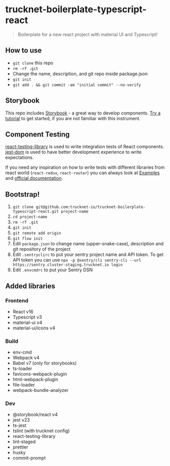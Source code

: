 # trucknet-boilerplate-typescript-react

> Boilerplate for a new react project with material UI and Typescript!

## How to use

- `git clone` this repo
- `rm -rf .git`
- Change the name, description, and git repo inside package.json
- `git init`
- `git add . && git commit -am "initial commit" --no-verify`

## Storybook

This repo includes [Storybook](https://storybook.js.org/) - a great way to develop components. [Try a tutorial](https://www.learnstorybook.com/) to get started, if you are not familiar with this instrument.

## Component Testing

[react-testing-library](https://github.com/kentcdodds/react-testing-library) is used to write integration tests of React components. [jest-dom](https://github.com/gnapse/jest-dom#readme) is used to have better development experience to write expectations.

If you need any inspiration on how to write tests with different libraries from react world (`react-redux`, `react-router`) you can always look at [Examples](https://github.com/kentcdodds/react-testing-library#examples) and [official documentation](https://testing-library.com/docs/intro).

## Bootstrap!

1. `git clone git@github.com:trucknet-io/trucknet-boilerplate-typescript-react.git project-name`
1. `cd project-name`
1. `rm -rf .git`
1. `git init`
1. `git remote add origin`
1. `git flow init`
1. Edit `package.json` to change name (upper-snake-case), description and git repository of the project
1. Edit `.sentryclirc` to put your sentry project name and API token. To get API token you can use `npx -p @sentry/cli sentry-cli --url https://sentry.cluster-staging.trucknet.io login`
1. Edit `.envcmdrc` to put your Sentry DSN

## Added libraries

### Frontend

- React v16
- Typescript v3
- material-ui v4
- material-ui/icons v4

### Build

- env-cmd
- Webpack v4
- Babel v7 (only for storybooks)
- ts-loader
- favicons-webpack-plugin
- html-webpack-plugin
- file-loader
- webpack-bundle-analyzer

### Dev

- @storybook/react v4
- jest v23
- ts-jest
- tslint (with trucknet config)
- react-testing-library
- lint-staged
- prettier
- husky
- commit-prompt
